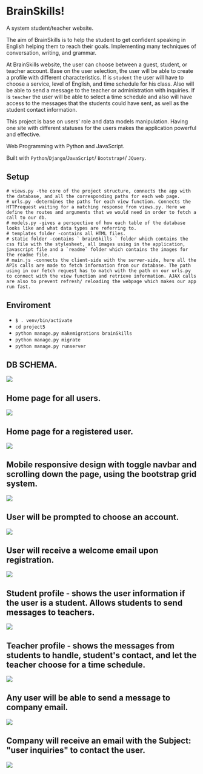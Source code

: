 # BrainSkills!

A system student/teacher website.

The aim of BrainSkills is to help the student to get confident speaking in English helping them to reach their goals. Implementing many techniques of conversation, writing, and grammar.

At BrainSkills website, the user can choose between a guest, student, or teacher account. Base on the user selection, the user will be able to create a profile with different characteristics. If is `student` the user will have to choose a service, level of English, and time schedule for his class. Also will be able to send a message to the teacher or administration with inquiries. If is `teacher` the user will be able to select a time schedule and also will have access to the messages that the students could have sent, as well as the student contact information.

This project is base on users' role and data models manipulation. Having one site with different statuses for the users makes the application powerful and effective.

Web Programming with Python and JavaScript.

Built with `Python`/`Django`/`JavaScript`/ `Bootstrap4`/ `JQuery`.

## Setup

```
# views.py -the core of the project structure, connects the app with the database, and all the corresponding paths for each web page.
# urls.py -determines the paths for each view function. Connects the HTTPrequest waiting for a matching response from views.py. Here we define the routes and arguments that we would need in order to fetch a call to our db.
# models.py -gives a perspective of how each table of the database looks like and what data types are referring to.
# templates folder -contains all HTML files.
# static folder -contains ` brainSkills ` folder which contains the css file with the stylesheet, all images using in the application, javascript file and a `readme` folder which contains the images for the readme file.
# main.js -connects the client-side with the server-side, here all the APIs calls are made to fetch information from our database. The path using in our fetch request has to match with the path on our urls.py to connect with the view function and retrieve information. AJAX calls are also to prevent refresh/ reloading the webpage which makes our app run fast.

```

## Enviroment

- `$ . venv/bin/activate`
- `cd project5`
- `python manage.py makemigrations brainSkills`
- `python manage.py migrate`
- `python manage.py runserver`

## DB SCHEMA.

![](/project5/brainSkills/static/brainSkills/readme/db_schema_brainskills.png)

## Home page for all users.

![](/project5/brainSkills/static/brainSkills/readme/home_brainSkills.png)

## Home page for a registered user.

![](/project5/brainSkills/static/brainSkills/readme/home3_nrainskills.png)

## Mobile responsive design with toggle navbar and scrolling down the page, using the bootstrap grid system.

![](/project5/brainSkills/static/brainSkills/readme/mobile_responsive.png)

## User will be prompted to choose an account.

![](/project5/brainSkills/static/brainSkills/readme/user_status_brainskills.png)

## User will receive a welcome email upon registration.

![](/project5/brainSkills/static/brainSkills/readme/welcome_email.png)

## Student profile - shows the user information if the user is a student. Allows students to send messages to teachers.

![](/project5/brainSkills/static/brainSkills/readme/student_profile.png)

## Teacher profile - shows the messages from students to handle, student's contact, and let the teacher choose for a time schedule.

![](/project5/brainSkills/static/brainSkills/readme/teacher_profile1.png)

## Any user will be able to send a message to company email.

![](/project5/brainSkills/static/brainSkills/readme/any_user_msg.png)

## Company will receive an email with the Subject: "user inquiries" to contact the user.

![](/project5/brainSkills/static/brainSkills/readme/user_inquire.png)
